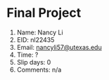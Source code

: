 # Final Project

1. Name: Nancy Li
2. EID: nl22435
3. Email: nancyli57@utexas.edu
4. Time: ?
5. Slip days: 0
6. Comments: n/a